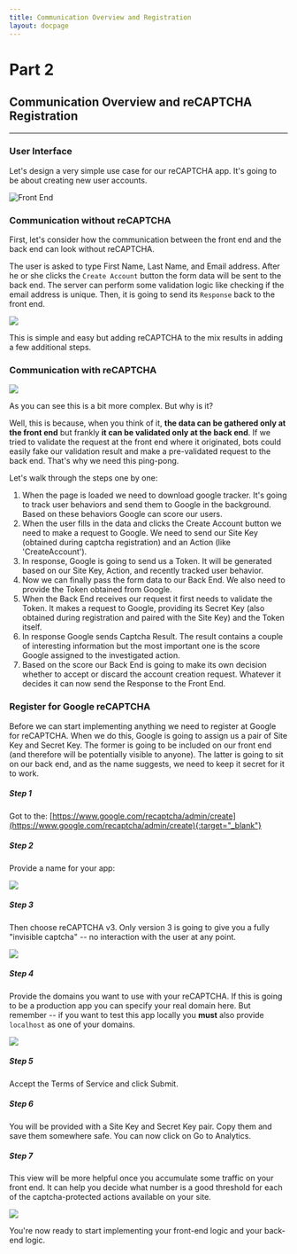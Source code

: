 ```yaml
---
title: Communication Overview and Registration
layout: docpage
---
```

# Part 2

## Communication Overview and reCAPTCHA Registration

---

### User Interface

Let's design a very simple use case for our reCAPTCHA app. It's going to be about creating new user accounts.

![Front End](img/front-end.png)



### Communication without reCAPTCHA

First, let's consider how the communication between the front end and the back end can look without reCAPTCHA.

The user is asked to type First Name, Last Name, and Email address. After he or she clicks the `Create Account` button the form data will be sent to the back end. The server can perform some validation logic like checking if the email address is unique. Then, it is going to send its `Response` back to the front end.

![](img/no-recaptcha.png)

This is simple and easy but adding reCAPTCHA to the mix results in adding a few additional steps.



### Communication with reCAPTCHA

![](img/recaptcha.png)

As you can see this is a bit more complex. But why is it?

Well, this is because, when you think of it, **the data can be gathered only at the front end** but frankly **it can be validated only at the back end**. If we tried to validate the request at the front end where it originated, bots could easily fake our validation result and make a pre-validated request to the back end. That's why we need this ping-pong.



Let's walk through the steps one by one:

1. When the page is loaded we need to download google tracker. It's going to track user behaviors and send them to Google in the background. Based on these behaviors Google can score our users.
2. When the user fills in the data and clicks the Create Account button we need to make a request to Google. We need to send our Site Key (obtained during captcha registration) and an Action (like 'CreateAccount').
3. In response, Google is going to send us a Token. It will be generated based on our Site Key, Action, and recently tracked user behavior.
4. Now we can finally pass the form data to our Back End. We also need to provide the Token obtained from Google.
5. When the Back End receives our request it first needs to validate the Token. It makes a request to Google, providing its Secret Key (also obtained during registration and paired with the Site Key) and the Token itself.
6. In response Google sends Captcha Result. The result contains a couple of interesting information but the most important one is the score Google assigned to the investigated action.
7. Based on the score our Back End is going to make its own decision whether to accept or discard the account creation request. Whatever it decides it can now send the Response to the Front End.



### Register for Google reCAPTCHA

Before we can start implementing anything we need to register at Google for reCAPTCHA. When we do this, Google is going to assign us a pair of Site Key and Secret Key. The former is going to be included on our front end (and therefore will be potentially visible to anyone). The latter is going to sit on our back end, and as the name suggests, we need to keep it secret for it to work.



##### Step 1

Got to the: [https://www.google.com/recaptcha/admin/create](https://www.google.com/recaptcha/admin/create){:target="_blank"}



##### Step 2

Provide a name for your app:

![](img/registration-name.png)

##### Step 3

Then choose reCAPTCHA v3. Only version 3 is going to give you a fully "invisible captcha" -- no interaction with the user at any point.

![](img/registration-type.png)



##### Step 4

Provide the domains you want to use with your reCAPTCHA. If this is going to be a production app you can specify your real domain here. But remember -- if you want to test this app locally you **must** also provide `localhost` as one of your domains.

![](img/registration-domains.png)



##### Step 5

Accept the Terms of Service and click Submit.



##### Step 6

You will be provided with a Site Key and Secret Key pair. Copy them and save them somewhere safe. You can now click on Go to Analytics.



##### Step 7

This view will be more helpful once you accumulate some traffic on your front end. It can help you decide what number is a good threshold for each of the captcha-protected actions available on your site.

![](img/analytics.png)



You're now ready to start implementing your front-end logic and your back-end logic.